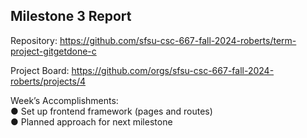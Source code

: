 ## Milestone 3 Report

Repository: https://github.com/sfsu-csc-667-fall-2024-roberts/term-project-gitgetdone-c

Project Board: https://github.com/orgs/sfsu-csc-667-fall-2024-roberts/projects/4

Week’s Accomplishments:  
● Set up frontend framework (pages and routes)  
● Planned approach for next milestone
